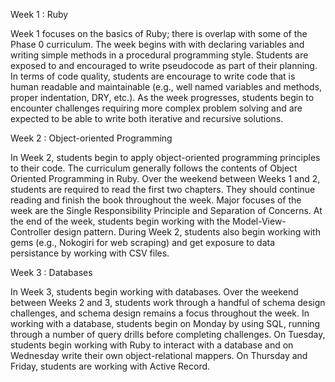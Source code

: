Week 1 : Ruby

Week 1 focuses on the basics of Ruby; there is overlap with some of the Phase 0 curriculum. 
The week begins with with declaring variables and writing simple methods in a procedural programming style. 
Students are exposed to and encouraged to write pseudocode as part of their planning. 
In terms of code quality, students are encourage to write code that is human readable and maintainable (e.g., well named variables and methods, proper indentation, DRY, etc.).
As the week progresses, students begin to encounter challenges requiring more complex problem solving and are expected to be able to write both iterative and recursive solutions.

Week 2 : Object-oriented Programming

In Week 2, students begin to apply object-oriented programming principles to their code. 
The curriculum generally follows the contents of Object Oriented Programming in Ruby. 
Over the weekend between Weeks 1 and 2, students are required to read the first two chapters. 
They should continue reading and finish the book throughout the week. 
Major focuses of the week are the Single Responsibility Principle and Separation of Concerns. 
At the end of the week, students begin working with the Model-View-Controller design pattern. 
During Week 2, students also begin working with gems (e.g., Nokogiri for web scraping) and get exposure to data persistance by working with CSV files.

Week 3 : Databases

In Week 3, students begin working with databases. 
Over the weekend between Weeks 2 and 3, students work through a handful of schema design challenges, and schema design remains a focus throughout the week. 
In working with a database, students begin on Monday by using SQL, running through a number of query drills before completing challenges. 
On Tuesday, students begin working with Ruby to interact with a database and on Wednesday write their own object-relational mappers. 
On Thursday and Friday, students are working with Active Record.
